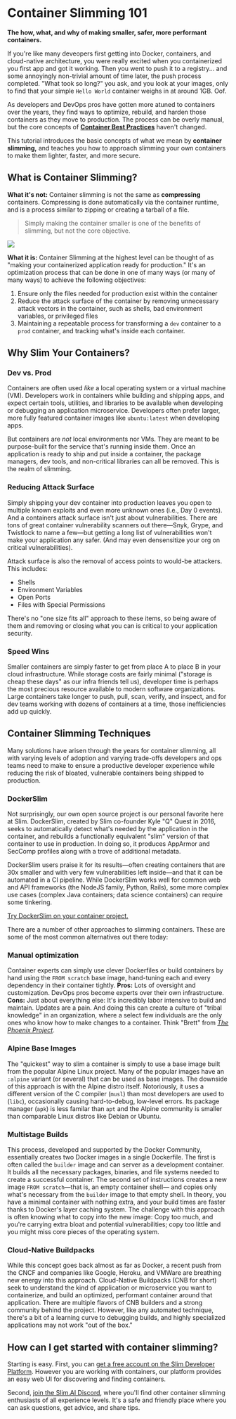 # Container Slimming 101

**The how, what, and why of making smaller, safer, more performant containers.**

If you're like many deveopers first getting into Docker, containers, and cloud-native architecture, you were really excited when you containerized you first app and got it working. Then you went to push it to a registry... and some annoyingly non-trivial amount of time later, the push process completed. "What took so long?" you ask, and you look at your images, only to find that your simple `Hello World` container weighs in at around 1GB. Oof.

As developers and DevOps pros have gotten more atuned to containers over the years, they find ways to optimize, rebuild, and harden those containers as they move to production. The process can be overly manual, but the core concepts of [**Container Best Practices**](https://www.slim.ai/blog/why-don’t-we-practice-container-best-practices.html) haven't changed.

This tutorial introduces the basic concepts of what we mean by **container slimming,** and teaches you how to approach slimming your own containers to make them lighter, faster, and more secure.

## What is Container Slimming?

**What it's not:** Container slimming is not the same as **compressing** containers. Compressing is done automatically via the container runtime, and is a process similar to zipping or creating a tarball of a file.

> Simply making the container smaller is one of the benefits of slimming, but not the core objective.

![](../../static/blog//slim_vs_compressed_final-1.png)

**What it is:** Container Slimming at the highest level can be thought of as "making your containerized application ready for production." It's an optimization process that can be done in one of many ways (or many of many ways) to achieve the following objectives:

1. Ensure only the files needed for production exist within the container
2. Reduce the attack surface of the container by removing unnecessary attack vectors in the container, such as shells, bad environment variables, or privileged files
3. Maintaining a repeatable process for transforming a `dev` container to a `prod` container, and tracking what's inside each container.

## Why Slim Your Containers?

### Dev vs. Prod

Containers are often used _like_ a local operating system or a virtual machine (VM). Developers work in containers while building and shipping apps, and expect certain tools, utilities, and libraries to be available when developing or debugging an application microservice. Developers often prefer larger, more fully featured container images like `ubuntu:latest` when developing apps.

But containers are _not_ local environments nor VMs. They are meant to be purpose-built for the service that's running inside them. Once an application is ready to ship and put inside a container, the package managers, dev tools, and non-critical libraries can all be removed. This is the realm of slimming.

### Reducing Attack Surface

Simply shipping your dev container into production leaves you open to multiple known exploits and even more unknown ones (i.e., Day 0 events). And a containers attack surface isn't just about vulnerabilities. There are tons of great container vulnerability scanners out there—Snyk, Grype, and Twistlock to name a few—but getting a long list of vulnerabilities won't make your application any safer. (And may even densensitize your org on critical vulnerabilities).

Attack surface is also the removal of access points to would-be attackers. This includes:

* Shells
* Environment Variables
* Open Ports
* Files with Special Permissions

There's no "one size fits all" approach to these items, so being aware of them and removing or closing what you can is critical to your application security.

### Speed Wins

Smaller containers are simply faster to get from place A to place B in your cloud infrastructure. While storage costs are fairly minimal ("storage is cheap these days" as our infra friends tell us), developer time is perhaps the most precious resource available to modern software organizations. Large containers take longer to push, pull, scan, verify, and inspect, and for dev teams working with dozens of containers at a time, those inefficiencies add up quickly.

## Container Slimming Techniques

Many solutions have arisen through the years for container slimming, all with varying levels of adoption and varying trade-offs developers and ops teams need to make to ensure a productive developer experience while reducing the risk of bloated, vulnerable containers being shipped to production.

### DockerSlim

Not surprisingly, our own open source project is our personal favorite here at Slim. DockerSlim, created by Slim co-founder Kyle "Q" Quest in 2016, seeks to automatically detect what's needed by the application in the container, and rebuilds a functionally equivalent "slim" version of that container to use in production. In doing so, it produces AppArmor and SecComp profiles along with a trove of additional metadata.

DockerSlim users praise it for its results—often creating containers that are 30x smaller and with very few vulnerabilities left inside—and that it can be automated in a CI pipeline. While DockerSlim works well for common web and API frameworks (the NodeJS family, Python, Rails), some more complex use cases (complex Java containers; data science containers) can require some tinkering.

[Try DockerSlim on your container project. ](https://github.com/docker-slim/docker-slim)

There are a number of other approaches to slimming containers. These are some of the most common alternatives out there today:

### Manual optimization

Container experts can simply use clever Dockerfiles or build containers by hand using the `FROM scratch` base image, hand-tuning each and every dependency in their container tightly. **Pros:** Lots of oversight and customization. DevOps pros become experts over their own infrastructure. **Cons:** Just about everything else: It's incredibly labor intensive to build and maintain. Updates are a pain. And doing this can create a culture of "tribal knowledge" in an organization, where a select few individuals are the only ones who know how to make changes to a container. Think "Brett" from [_The Phoenix Project_](https://www.google.com/url?sa=t&rct=j&q=&esrc=s&source=web&cd=&cad=rja&uact=8&ved=2ahUKEwiouJbUy_f0AhUZjIkEHSyHBsQQFnoECBcQAQ&url=https%3A%2F%2Fitrevolution.com%2Fthe-phoenix-project%2F&usg=AOvVaw00F7udrOk06R6pW3ILBiiv).

### Alpine Base Images

The "quickest" way to slim a container is simply to use a base image built from the popular Alpine Linux project. Many of the popular images have an `:alpine` variant (or several) that can be used as base images. The downside of this approach is with the Alpine distro itself. Notoriously, it uses a different version of the C compiler (`musl`) than most developers are used to (`libc`), occasionally causing hard-to-debug, low-level errors. Its package manager (`apk`) is less familar than `apt` and the Alpine community is smaller than comparable Linux distros like Debian or Ubuntu.

### Multistage Builds

This process, developed and supported by the Docker Community, essentially creates two Docker images in a single Dockerfile. The first is often called the `builder` image and can server as a development container. It builds all the necessary packages, binaries, and file systems needed to create a successful container. The second set of instructions creates a new image `FROM scratch`—that is, an empty container shell— and copies only what's necessary from the `builder` image to that empty shell. In theory, you have a minimal container with nothing extra, and your build times are faster thanks to Docker's layer caching system. The challenge with this approach is often knowing what to copy into the new image: Copy too much, and you're carrying extra bloat and potential vulnerabilities; copy too little and you might miss core pieces of the operating system.

### Cloud-Native Buildpacks

While this concept goes back almost as far as Docker, a recent push from the CNCF and companies like Google, Heroku, and VMWare are breathing new energy into this approach. Cloud-Native Buildpacks (CNB for short) seek to understand the kind of application or microservice you want to containerize, and build an optimized, performant container around that application. There are multiple flavors of CNB builders and a strong community behind the project. However, like any automated technique, there's a bit of a learning curve to debugging builds, and highly specialized applications may not work "out of the box."

## How can I get started with container slimming?

Starting is easy. First, you can [get a free account on the Slim Developer Platform](https://portal.slim.dev/login?invitecode=invite.1ua3zgxhhokfmDbtOLJH8jD6ooR). However you are working with containers, our platform provides an easy web UI for discovering and finding containers.

Second, [join the Slim.AI Discord](https://discord.gg/uBttmfyYNB), where you'll find other container slimming enthusiasts of all experience levels. It's a safe and friendly place where you can ask questions, get advice, and share tips.